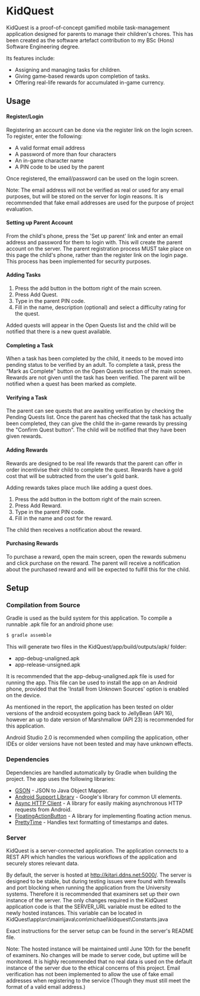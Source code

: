 # KidQuest

KidQuest is a proof-of-concept gamified mobile task-management application designed for parents to manage their children's chores. 
This has been created as the software artefact contribution to my BSc (Hons) Software Engineering degree.

Its features include:

- Assigning and managing tasks for children.
- Giving game-based rewards upon completion of tasks.
- Offering real-life rewards for accumulated in-game currency.

## Usage

#### Register/Login

Registering an account can be done via the register link on the login screen. 
To register, enter the following:
- A valid format email address
- A password of more than four characters
- An in-game character name
- A PIN code to be used by the parent

Once registered, the email/password can be used on the login screen.

Note: The email address will not be verified as real or used for any email purposes, but will be stored on the server for login reasons. It is recommended that fake email addresses are used for the purpose of project evaluation. 

#### Setting up Parent Account

From the child's phone, press the 'Set up parent' link and enter an email address and password for them to login with.
This will create the parent account on the server.
The parent registration process MUST take place on this page the child's phone, rather than the register link on the login page.
This process has been implemented for security purposes.

#### Adding Tasks

1. Press the add button in the bottom right of the main screen.
2. Press Add Quest.
3. Type in the parent PIN code.
4. Fill in the name, description (optional) and select a difficulty rating for the quest.

Added quests will appear in the Open Quests list and the child will be notified that there is a new quest available.

#### Completing a Task

When a task has been completed by the child, it needs to be moved into pending status to be verified by an adult.
To complete a task, press the "Mark as Complete" button on the Open Quests section of the main screen.
Rewards are not given until the task has been verified.
The parent will be notified when a quest has been marked as complete.

#### Verifying a Task

The parent can see quests that are awaiting verification by checking the Pending Quests list.
Once the parent has checked that the task has actually been completed, they can give the child the in-game rewards by pressing the "Confirm Quest button".
The child will be notified that they have been given rewards.

#### Adding Rewards
Rewards are designed to be real life rewards that the parent can offer in order incentivise their child to complete the quest. 
Rewards have a gold cost that will be subtracted from the user's gold bank.

Adding rewards takes place much like adding a quest does. 
1. Press the add button in the bottom right of the main screen.
2. Press Add Reward.
3. Type in the parent PIN code.
4. Fill in the name and cost for the reward.

The child then receives a notification about the reward.

#### Purchasing Rewards

To purchase a reward, open the main screen, open the rewards submenu and click purchase on the reward. 
The parent will receive a notification about the purchased reward and will be expected to fulfill this for the child.

## Setup

### Compilation from Source

Gradle is used as the build system for this application. To compile a runnable .apk file for an android phone use:

```bash
$ gradle assemble
```

This will generate two files in the KidQuest/app/build/outputs/apk/ folder:
- app-debug-unaligned.apk
- app-release-unsigned.apk

It is recommended that the app-debug-unaligned.apk file is used for running the app.
This file can be used to install the app on an Android phone, provided that the 'Install from Unknown Sources' option is enabled on the device.

As mentioned in the report, the application has been tested on older versions of the android ecosystem going back to JellyBean (API 16), however an up to date version of Marshmallow (API 23) is recommended for this application.

Android Studio 2.0 is recommended when compiling the application, other IDEs or older versions have not been tested and may have unknown effects.

### Dependencies

Dependencies are handled automatically by Gradle when building the project.
The app uses the following libraries:
* [GSON] - JSON to Java Object Mapper.
* [Android Support Library][androidsupport] - Google's library for common UI elements.
* [Async HTTP Client][asynchttp] - A library for easily making asynchronous HTTP requests from Android.
* [FloatingActionButton][fab] - A library for implementing floating action menus.
* [PrettyTime][prettytime] - Handles text formatting of timestamps and dates.

### Server

KidQuest is a server-connected application. 
The application connects to a REST API which handles the various workflows of the application and securely stores relevant data.

By default, the server is hosted at http://kitari.ddns.net:5000/.
The server is designed to be stable, but during testing issues were found with firewalls and port blocking when running the application from the University systems. 
Therefore it is recommended that examiners set up their own instance of the server.
The only changes required in the KidQuest application code is that the SERVER_URL variable must be edited to the newly hosted instances. This variable can be located in KidQuest\app\src\main\java\com\michael\kidquest\Constants.java

Exact instructions for the server setup can be found in the server's README file.

Note: The hosted instance will be maintained until June 10th for the benefit of examiners. 
No changes will be made to server code, but uptime will be monitored. 
It is highly recommended that no real data is used on the default instance of the server due to the ethical concerns of this project. 
Email verification has not been implemented to allow the use of fake email addresses when registering to the service 
(Though they must still meet the format of a valid email address.)

[//]: # (These are reference links used in the body of this note and get stripped out when the markdown processor does its job. There is no need to format nicely because it shouldn't be seen. Thanks SO - http://stackoverflow.com/questions/4823468/store-comments-in-markdown-syntax)


   [gson]: <https://github.com/google/gson>
   [androidsupport]: <http://developer.android.com/tools/support-library/index.html>
   [asynchttp]: <http://loopj.com/android-async-http/>
   [fab]: <https://github.com/Clans/FloatingActionButton>
   [prettytime]: <http://www.ocpsoft.org/prettytime/>
